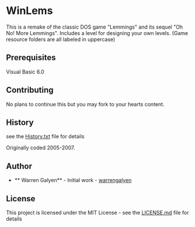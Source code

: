 # WinLems

This is a remake of the classic DOS game "Lemmings" and its sequel "Oh No! More Lemmings". Includes a level for designing your own levels. (Game resource folders are all labeled in uppercase)

## Prerequisites

Visual Basic 6.0 

## Contributing

No plans to continue this but you may fork to your hearts content.

## History

see the [History.txt](History.txt) file for details

Originally coded 2005-2007.

## Author

* ** Warren Galyen** - Initial work - [warrengalyen](https://github.com/warrengalyen)

## License

This project is licensed under the MIT License - see the [LICENSE.md](LICENSE.md) file for details
